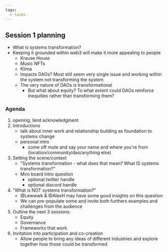 ```yaml
---
tags:
  - tasks
---
```

## Session 1 planning
- What is systems transformation?
- Keeping it grounded within web3 will make it more appealing to people
	- Krause House
	- Music NFTs
	- Klima
	- Impacts DAOs? Most still seem very single issue and working within the system not transforming the system
	- The very nature of DAOs is transformational
		- But what about equity? To what extent could DAOs reinforce inequities rather than transforming them?

### Agenda
1. opening, land acknowledgment
2. introductions
	- talk about inner work and relationship building as foundation to systems change
	- personal intro
		- come off mute and say your name and where you're from (location/community/dao/anything else)
3. Setting the scene/context
	- "Systems transformation - what does that mean? What IS systems transformation?"
	- Miro board intro question
		- optional twitter handle
		- optional discord handle
4. "What is NOT systems transformation?"
	- @Lewwwk & @AlexH may have some good insights on this question
	- We can pre-populate some and invite both furthers examples and challenges from the audience
5. Outline the next 3 sessions:
	- Equity
	- Governance
	- Frameworks that work
6. Invitation into participation and co-creation
	- Allow people to bring any ideas of different industries and explore together how those could be transformed
